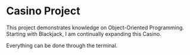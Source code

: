 # Casino Project

This project demonstrates knowledge on Object-Oriented Programming. Starting with Blackjack, I am continually expanding this Casino.

Everything can be done through the terminal.
